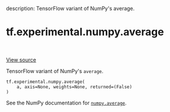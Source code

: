 description: TensorFlow variant of NumPy's average.

<div itemscope itemtype="http://developers.google.com/ReferenceObject">
<meta itemprop="name" content="tf.experimental.numpy.average" />
<meta itemprop="path" content="Stable" />
</div>

# tf.experimental.numpy.average

<!-- Insert buttons and diff -->

<table class="tfo-notebook-buttons tfo-api nocontent" align="left">

</table>

<a target="_blank" href="/code/stable/tensorflow/python/ops/numpy_ops/np_math_ops.py">View source</a>



TensorFlow variant of NumPy's `average`.

<pre class="devsite-click-to-copy prettyprint lang-py tfo-signature-link">
<code>tf.experimental.numpy.average(
    a, axis=None, weights=None, returned=(False)
)
</code></pre>



<!-- Placeholder for "Used in" -->

See the NumPy documentation for [`numpy.average`](https://numpy.org/doc/1.16/reference/generated/numpy.average.html).